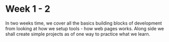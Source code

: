 # Week 1 - 2

In two weeks time, we cover all the basics building blocks of development from looking at how we setup tools - how web pages works. Along side we shall create simple projects as of one way to practice what we learn.